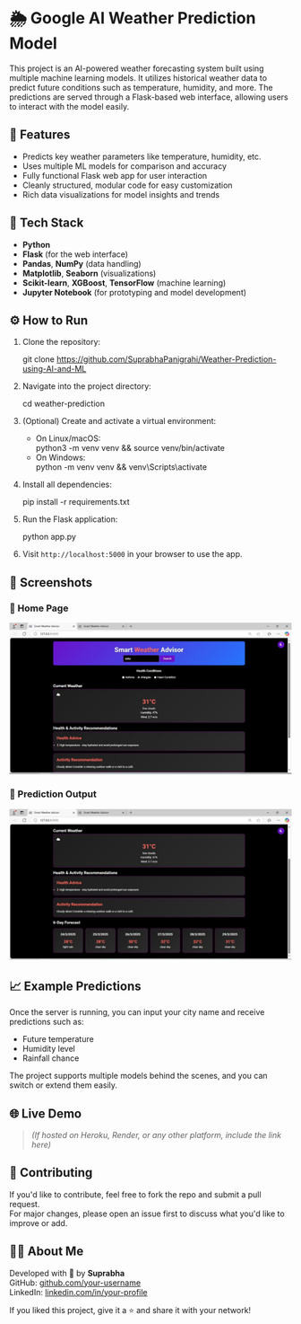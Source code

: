 # 🌦️ Google AI Weather Prediction Model

This project is an AI-powered weather forecasting system built using multiple machine learning models. It utilizes historical weather data to predict future conditions such as temperature, humidity, and more. The predictions are served through a Flask-based web interface, allowing users to interact with the model easily.

## 🚀 Features

- Predicts key weather parameters like temperature, humidity, etc.
- Uses multiple ML models for comparison and accuracy
- Fully functional Flask web app for user interaction
- Cleanly structured, modular code for easy customization
- Rich data visualizations for model insights and trends

## 🧠 Tech Stack

- **Python**
- **Flask** (for the web interface)
- **Pandas**, **NumPy** (data handling)
- **Matplotlib**, **Seaborn** (visualizations)
- **Scikit-learn**, **XGBoost**, **TensorFlow** (machine learning)
- **Jupyter Notebook** (for prototyping and model development)


## ⚙️ How to Run

1. Clone the repository:

   git clone https://github.com/SuprabhaPanigrahi/Weather-Prediction-using-AI-and-ML

2. Navigate into the project directory:

   cd weather-prediction

3. (Optional) Create and activate a virtual environment:

   - On Linux/macOS:  
     python3 -m venv venv && source venv/bin/activate
   - On Windows:  
     python -m venv venv && venv\Scripts\activate

4. Install all dependencies:

   pip install -r requirements.txt

5. Run the Flask application:

   python app.py

6. Visit `http://localhost:5000` in your browser to use the app.

## 📸 Screenshots 

### 🔹 Home Page

![Home Page](images/sc1.jpg)

### 🔹 Prediction Output

![Prediction Output](images/sc2.jpg)


## 📈 Example Predictions

Once the server is running, you can input your city name and receive predictions such as:

- Future temperature
- Humidity level
- Rainfall chance

The project supports multiple models behind the scenes, and you can switch or extend them easily.

## 🌐 Live Demo

> *(If hosted on Heroku, Render, or any other platform, include the link here)*


## 🤝 Contributing

If you'd like to contribute, feel free to fork the repo and submit a pull request.  
For major changes, please open an issue first to discuss what you'd like to improve or add.

## 🙋‍♀️ About Me

Developed with 💙 by **Suprabha**  
GitHub: [github.com/your-username](https://github.com/SuprabhaPanigrahi)  
LinkedIn: [linkedin.com/in/your-profile](https://linkedin.com/in/Suprabha-Panigrahi)

If you liked this project, give it a ⭐ and share it with your network!
